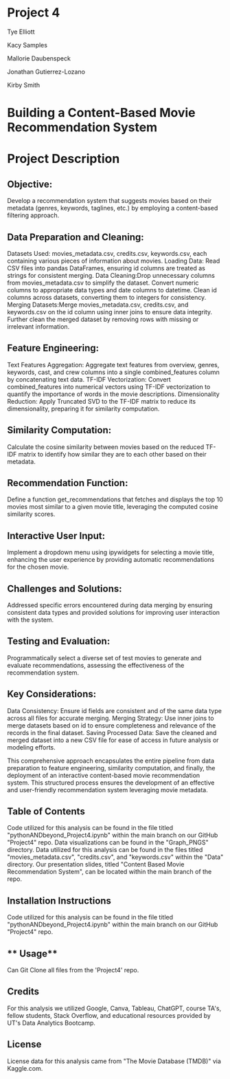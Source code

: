 # **Project 4**

Tye Elliott

Kacy Samples

Mallorie Daubenspeck

Jonathan Gutierrez-Lozano 

Kirby Smith


# **Building a Content-Based Movie Recommendation System**

# **Project Description**

## **Objective:**
Develop a recommendation system that suggests movies based on their metadata (genres, keywords, taglines, etc.) by employing a content-based filtering approach.


## Data Preparation and Cleaning:
Datasets Used: movies_metadata.csv, credits.csv, keywords.csv, each containing various pieces of information about movies.
Loading Data: Read CSV files into pandas DataFrames, ensuring id columns are treated as strings for consistent merging.
Data Cleaning:Drop unnecessary columns from movies_metadata.csv to simplify the dataset.
Convert numeric columns to appropriate data types and date columns to datetime.
Clean id columns across datasets, converting them to integers for consistency.
Merging Datasets:Merge movies_metadata.csv, credits.csv, and keywords.csv on the id column using inner joins to ensure data integrity.
Further clean the merged dataset by removing rows with missing or irrelevant information.


## **Feature Engineering:**
Text Features Aggregation: Aggregate text features from overview, genres, keywords, cast, and crew columns into a single combined_features column by concatenating text data.
TF-IDF Vectorization: Convert combined_features into numerical vectors using TF-IDF vectorization to quantify the importance of words in the movie descriptions.
Dimensionality Reduction: Apply Truncated SVD to the TF-IDF matrix to reduce its dimensionality, preparing it for similarity computation.


## **Similarity Computation:**
Calculate the cosine similarity between movies based on the reduced TF-IDF matrix to identify how similar they are to each other based on their metadata.


## **Recommendation Function:**
Define a function get_recommendations that fetches and displays the top 10 movies most similar to a given movie title, leveraging the computed cosine similarity scores.


## **Interactive User Input:**
Implement a dropdown menu using ipywidgets for selecting a movie title, enhancing the user experience by providing automatic recommendations for the chosen movie.


## **Challenges and Solutions:**
Addressed specific errors encountered during data merging by ensuring consistent data types and provided solutions for improving user interaction with the system.


## **Testing and Evaluation:**
Programmatically select a diverse set of test movies to generate and evaluate recommendations, assessing the effectiveness of the recommendation system.


## **Key Considerations:**
Data Consistency: Ensure id fields are consistent and of the same data type across all files for accurate merging.
Merging Strategy: Use inner joins to merge datasets based on id to ensure completeness and relevance of the records in the final dataset.
Saving Processed Data: Save the cleaned and merged dataset into a new CSV file for ease of access in future analysis or modeling efforts.


This comprehensive approach encapsulates the entire pipeline from data preparation to feature engineering, similarity computation, and finally, the deployment of an interactive content-based movie recommendation system. This structured process ensures the development of an effective and user-friendly recommendation system leveraging movie metadata.

## **Table of Contents**
Code utilized for this analysis can be found in the file titled "pythonANDbeyond_Project4.ipynb" within the main branch on our GitHub "Project4" repo. Data visualizations can be found in the "Graph_PNGS" directory. Data utilized for this analysis can be found in the files titled "movies_metadata.csv", "credits.csv", and "keywords.csv" within the "Data" directory. Our presentation slides, titled "Content Based Movie Recommendation System", can be located within the main branch of the repo.

## **Installation Instructions**
Code utilized for this analysis can be found in the file titled "pythonANDbeyond_Project4.ipynb" within the main branch on our GitHub "Project4" repo.

## ** Usage**
Can Git Clone all files from the 'Project4' repo.

## **Credits**
For this analysis we utilized Google, Canva, Tableau, ChatGPT, course TA's, fellow students, Stack Overflow, and educational resources provided by UT's Data Analytics Bootcamp.

## **License**
License data for this analysis came from "The Movie Database (TMDB)" via Kaggle.com.
